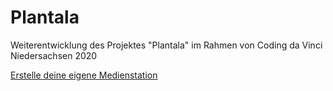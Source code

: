 # Plantala

Weiterentwicklung des Projektes "Plantala" im Rahmen von Coding da Vinci Niedersachsen 2020

[Erstelle deine eigene Medienstation](./medienstationAsAService/README.md)
